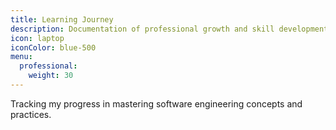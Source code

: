 ```yaml
---
title: Learning Journey
description: Documentation of professional growth and skill development
icon: laptop
iconColor: blue-500
menu:
  professional:
    weight: 30
---
```


Tracking my progress in mastering software engineering concepts and practices.